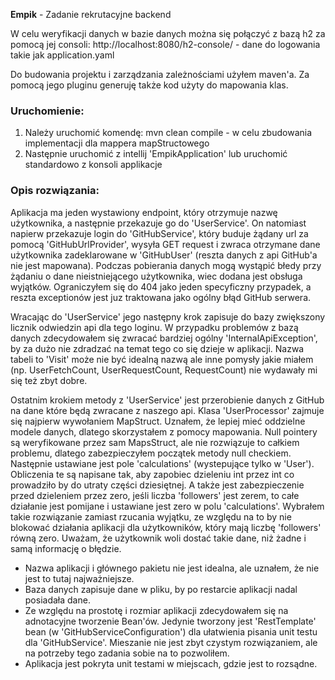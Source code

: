 **Empik** - Zadanie rekrutacyjne backend

W celu weryfikacji danych w bazie danych można się połączyć z bazą h2 za pomocą jej consoli:
http://localhost:8080/h2-console/ - dane do logowania takie jak application.yaml

Do budowania projektu i zarządzania zależnościami użyłem maven'a.
Za pomocą jego pluginu generuję także kod użyty do mapowania klas.

### **Uruchomienie:**
1. Należy uruchomić komendę: mvn clean compile - w celu zbudowania implementacji dla mappera mapStructowego
2. Następnie uruchomić z intellij 'EmpikApplication' lub uruchomić standardowo z konsoli applikacje

### **Opis rozwiązania:**

Aplikacja ma jeden wystawiony endpoint, który otrzymuje nazwę użytkownika, a następnie przekazuje go do 'UserService'.
On natomiast napierw przekazuje login do 'GitHubService', który buduje żądany url za pomocą 'GitHubUrlProvider', wysyła GET request 
i zwraca otrzymane dane użytkownika zadeklarowane w 'GitHubUser' (reszta danych z api GitHub'a nie jest mapowana).
Podczas pobierania danych mogą wystąpić błedy przy żądaniu o dane nieistniejącego użytkownika, wiec dodana jest obsługa wyjątków.
Ograniczyłem się do 404 jako jeden specyficzny przypadek, a reszta exceptionów jest juz traktowana jako ogólny błąd GitHub serwera.

Wracając do 'UserService' jego następny krok zapisuje do bazy zwiększony licznik odwiedzin api dla tego loginu.
W przypadku problemów z bazą danych zdecydowałem się zwracać bardziej ogólny 'InternalApiException', by za dużo nie zdradzać
na temat tego co się dzieje w aplikacji. Nazwa tabeli to 'Visit' może nie być idealną nazwą ale inne pomysły jakie miałem
(np. UserFetchCount, UserRequestCount, RequestCount) nie wydawały mi się też zbyt dobre.

Ostatnim krokiem metody z 'UserService' jest przerobienie danych z GitHub na dane które będą zwracane z naszego api.
Klasa 'UserProcessor' zajmuje się najpierw wywołaniem MapStruct. Uznałem, że lepiej mieć oddzielne modele danych, 
dlatego skorzystałem z pomocy mapowania. Null pointery są weryfikowane przez sam MapsStruct, ale nie rozwiązuje to całkiem problemu,
dlatego zabezpieczyłem początek metody null checkiem.
Następnie ustawiane jest pole 'calculations' (wystepujące tylko w 'User'). Obliczenia te są napisane tak, 
aby zapobiec dzieleniu int przez int co prowadziło by do utraty części dziesiętnej. A także jest zabezpieczenie 
przed dzieleniem przez zero, jeśli liczba 'followers' jest zerem, to całe działanie jest pomijane 
i ustawiane jest zero w polu 'calculations'. Wybrałem takie rozwiązanie zamiast rzucania wyjątku, ze względu na to
by nie blokować działania aplikacji dla użytkowników, który mają liczbę 'followers' równą zero. Uważam, że użytkownik 
woli dostać takie dane, niż żadne i samą informację o błędzie. 

- Nazwa aplikacji i głównego pakietu nie jest idealna, ale uznałem, że nie jest to tutaj najważniejsze.
- Baza danych zapisuje dane w pliku, by po restarcie aplikacji nadal posiadała dane.
- Ze względu na prostotę i rozmiar aplikacji zdecydowałem się na adnotacyjne tworzenie Bean'ów. Jedynie tworzony jest 'RestTemplate'
bean (w 'GitHubServiceConfiguration') dla ułatwienia pisania unit testu dla 'GitHubService'. 
Mieszanie nie jest zbyt czystym rozwiązaniem, ale na potrzeby tego zadania sobie na to pozwoliłem. 
- Aplikacja jest pokryta unit testami w miejscach, gdzie jest to rozsądne.